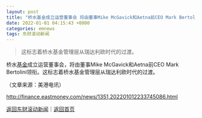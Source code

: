 ```yaml
---
layout: post
title: "桥水基金成立运营董事会 将由董事Mike McGavick和Aetna前CEO Mark Bertolini领衔"
date: 2022-01-01 04:15:43 +0800
categories: emnews
tags: 东财滚动新闻
---
```

> 这标志着桥水基金管理层从瑞达利欧时代的过渡。

<p>桥水<span id="Info.3293"><a href="http://data.eastmoney.com/zlsj/" class="infokey">基金</a></span>成立运营董事会，将由董事Mike McGavick和Aetna前CEO Mark Bertolini领衔。这标志着桥水基金管理层从瑞达利欧时代的过渡。</p><p class="em_media">（文章来源：美港电讯）</p>

<http://finance.eastmoney.com/news/1351,202201012233745086.html>

[返回东财滚动新闻](//finews.withounder.com/emnews/)｜[返回首页](//finews.withounder.com/)